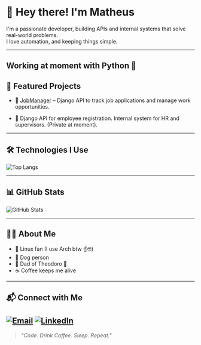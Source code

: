 # 👋 Hey there! I'm Matheus

I'm a passionate developer, building APIs and internal systems that solve real-world problems.  
I love automation, and keeping things simple.

---
Working at moment with Python 🐍
---

## 🚀 Featured Projects

- 🔧 [JobManager](https://github.com/sql1freitas/JobManager) – Django API to track job applications and manage work opportunities.
  
- 💼 Django API for employee registration. Internal system for HR and supervisors. (Private at moment).

---

## 🛠️ Technologies I Use

![Top Langs](https://github-readme-stats.vercel.app/api/top-langs/?username=sql1freitas&layout=compact&theme=radical)

---

## 📊 GitHub Stats

![GitHub Stats](https://github-readme-stats.vercel.app/api?username=sql1freitas&show_icons=true&theme=radical&count_private=true)

---

## 🙋‍♂️ About Me

- 🐧 Linux fan (I use Arch btw ☝🤓)
- 🐶 Dog person
- 👶 Dad of Theodoro 🍼
- ☕ Coffee keeps me alive

---

## 📬 Connect with Me

[![Email](https://img.shields.io/badge/-Email-red?style=flat-square&logo=gmail&logoColor=white)](mailto:matheus.fvf.dev@gmail.com)
[![LinkedIn](https://img.shields.io/badge/-LinkedIn-blue?style=flat-square&logo=Linkedin&logoColor=white)](https://www.linkedin.com/in/matheus-java-dev/)
---

> _"Code. Drink Coffee. Sleep. Repeat."_
